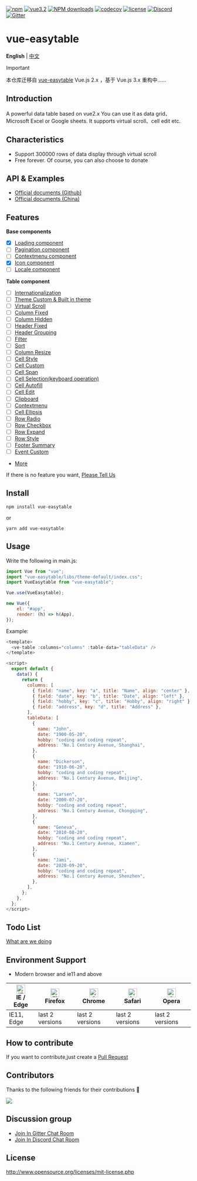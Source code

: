 [![npm](https://img.shields.io/npm/v/@easytable/vue.svg)](https://www.npmjs.com/package/@easytable/vue)
[![vue3.2](https://img.shields.io/badge/vue-3.2+-brightgreen.svg)](https://vuejs.org/)
[![NPM downloads](https://img.shields.io/npm/dm/@easytable/vue.svg?style=flat)](https://npmjs.org/package/@easytable/vue)
[![codecov](https://codecov.io/gh/Happy-Coding-Clans/@easytable/vue/branch/master/graph/badge.svg?token=UJy3LHInUn)](https://codecov.io/gh/Happy-Coding-Clans/@easytable/vue)
[![license](https://img.shields.io/npm/l/@easytable/vue.svg?maxAge=2592000)](http://www.opensource.org/licenses/mit-license.php)
[![Discord](https://img.shields.io/badge/chat-on%20discord-7289da.svg)](https://discord.gg/gBm3k6r)
[![Gitter](https://badges.gitter.im/@easytable/vue/community.svg)](https://gitter.im/@easytable/vue/community?utm_source=badge&utm_medium=badge&utm_campaign=pr-badge)

# vue-easytable

**English** | [中文](./README.md)

> [!IMPORTANT]
> 本仓库迁移自 [vue-easytable](https://github.com/huangshuwei/vue-easytable) Vue.js 2.x ，基于 Vue.js 3.x 重构中……

## Introduction

A powerful data table based on vue2.x You can use it as data grid、Microsoft Excel or Google sheets. It supports virtual scroll、cell edit etc.

## Characteristics

-   Support 300000 rows of data display through virtual scroll
-   Free forever. Of course, you can also choose to donate

## API & Examples

-   [Official documents (Github)](http://happy-coding-clans.github.io/vue-easytable/)
-   [Official documents (China)](http://huangshuwei.gitee.io/vue-easytable/)

## Features

**Base components**

-   [x] [Loading component](https://happy-coding-clans.github.io/vue-easytable/#/en/doc/base/loading)
-   [ ] [Pagination component](https://happy-coding-clans.github.io/vue-easytable/#/en/doc/base/pagination)
-   [ ] [Contextmenu component](https://happy-coding-clans.github.io/vue-easytable/#/en/doc/base/contextmenu)
-   [x] [Icon component](https://happy-coding-clans.github.io/vue-easytable/#/en/doc/base/icon)
-   [ ] [Locale component](https://happy-coding-clans.github.io/vue-easytable/#/en/doc/base/locale)

**Table component**

-   [ ] [Internationalization](http://happy-coding-clans.github.io/vue-easytable/#/en/doc/locale)
-   [ ] [Theme Custom & Built in theme](http://happy-coding-clans.github.io/vue-easytable/#/en/doc/theme)
-   [ ] [Virtual Scroll](http://happy-coding-clans.github.io/vue-easytable/#/en/doc/table/virtual-scroll)
-   [ ] [Column Fixed](http://happy-coding-clans.github.io/vue-easytable/#/en/doc/table/column-fixed)
-   [ ] [Column Hidden](http://happy-coding-clans.github.io/vue-easytable/#/en/doc/table/column-hidden)
-   [ ] [Header Fixed](http://happy-coding-clans.github.io/vue-easytable/#/en/doc/table/header-fixed)
-   [ ] [Header Grouping](http://happy-coding-clans.github.io/vue-easytable/#/en/doc/table/header-grouping)
-   [ ] [Filter](http://happy-coding-clans.github.io/vue-easytable/#/en/doc/table/header-filter)
-   [ ] [Sort](http://happy-coding-clans.github.io/vue-easytable/#/en/doc/table/header-sort)
-   [ ] [Column Resize](https://happy-coding-clans.github.io/vue-easytable/#/en/doc/table/column-resize)
-   [ ] [Cell Style](http://happy-coding-clans.github.io/vue-easytable/#/en/doc/table/cell-style)
-   [ ] [Cell Custom](http://happy-coding-clans.github.io/vue-easytable/#/en/doc/table/cell-custom)
-   [ ] [Cell Span](http://happy-coding-clans.github.io/vue-easytable/#/en/doc/table/cell-span)
-   [ ] [Cell Selection(keyboard operation)](http://happy-coding-clans.github.io/vue-easytable/#/en/doc/table/cell-selection)
-   [ ] [Cell Autofill](http://happy-coding-clans.github.io/vue-easytable/#/en/doc/table/cell-autofill)
-   [ ] [Cell Edit](http://happy-coding-clans.github.io/vue-easytable/#/en/doc/table/cell-edit)
-   [ ] [Clipboard](http://happy-coding-clans.github.io/vue-easytable/#/en/doc/table/clipboard)
-   [ ] [Contextmenu](http://happy-coding-clans.github.io/vue-easytable/#/en/doc/table/contextmenu)
-   [ ] [Cell Ellipsis](http://happy-coding-clans.github.io/vue-easytable/#/en/doc/table/cell-ellipsis)
-   [ ] [Row Radio](http://happy-coding-clans.github.io/vue-easytable/#/en/doc/table/row-radio)
-   [ ] [Row Checkbox](http://happy-coding-clans.github.io/vue-easytable/#/en/doc/table/row-checkbox)
-   [ ] [Row Expand](http://happy-coding-clans.github.io/vue-easytable/#/en/doc/table/row-expand)
-   [ ] [Row Style](http://happy-coding-clans.github.io/vue-easytable/#/en/doc/table/row-style)
-   [ ] [Footer Summary](http://happy-coding-clans.github.io/vue-easytable/#/en/doc/table/footer-summary)
-   [ ] [Event Custom](http://happy-coding-clans.github.io/vue-easytable/#/en/doc/table/event-custom)
-   [More](http://happy-coding-clans.github.io/vue-easytable)

If there is no feature you want,
[Please Tell Us](http://happy-coding-clans.github.io/issue-template-generater/#/en)

## Install

```
npm install vue-easytable
```

or

```
yarn add vue-easytable
```

## Usage

Write the following in main.js:

```javascript
import Vue from "vue";
import "vue-easytable/libs/theme-default/index.css";
import VueEasytable from "vue-easytable";

Vue.use(VueEasytable);

new Vue({
    el: "#app",
    render: (h) => h(App),
});
```

Example:

```javascript
<template>
  <ve-table :columns="columns" :table-data="tableData" />
</template>

<script>
  export default {
    data() {
      return {
        columns: [
          { field: "name", key: "a", title: "Name", align: "center" },
          { field: "date", key: "b", title: "Date", align: "left" },
          { field: "hobby", key: "c", title: "Hobby", align: "right" },
          { field: "address", key: "d", title: "Address" },
        ],
        tableData: [
          {
            name: "John",
            date: "1900-05-20",
            hobby: "coding and coding repeat",
            address: "No.1 Century Avenue, Shanghai",
          },
          {
            name: "Dickerson",
            date: "1910-06-20",
            hobby: "coding and coding repeat",
            address: "No.1 Century Avenue, Beijing",
          },
          {
            name: "Larsen",
            date: "2000-07-20",
            hobby: "coding and coding repeat",
            address: "No.1 Century Avenue, Chongqing",
          },
          {
            name: "Geneva",
            date: "2010-08-20",
            hobby: "coding and coding repeat",
            address: "No.1 Century Avenue, Xiamen",
          },
          {
            name: "Jami",
            date: "2020-09-20",
            hobby: "coding and coding repeat",
            address: "No.1 Century Avenue, Shenzhen",
          },
        ],
      };
    },
  };
</script>
```

## Todo List

[What are we doing](https://github.com/Happy-Coding-Clans/vue-easytable/projects)

## Environment Support

-   Modern browser and ie11 and above

| [<img src="https://raw.githubusercontent.com/alrra/browser-logos/master/src/edge/edge_48x48.png" alt="IE / Edge" width="24px" height="24px" />](http://godban.github.io/browsers-support-badges/)</br>IE / Edge | [<img src="https://raw.githubusercontent.com/alrra/browser-logos/master/src/firefox/firefox_48x48.png" alt="Firefox" width="24px" height="24px" />](http://godban.github.io/browsers-support-badges/)</br>Firefox | [<img src="https://raw.githubusercontent.com/alrra/browser-logos/master/src/chrome/chrome_48x48.png" alt="Chrome" width="24px" height="24px" />](http://godban.github.io/browsers-support-badges/)</br>Chrome | [<img src="https://raw.githubusercontent.com/alrra/browser-logos/master/src/safari/safari_48x48.png" alt="Safari" width="24px" height="24px" />](http://godban.github.io/browsers-support-badges/)</br>Safari | [<img src="https://raw.githubusercontent.com/alrra/browser-logos/master/src/opera/opera_48x48.png" alt="Opera" width="24px" height="24px" />](http://godban.github.io/browsers-support-badges/)</br>Opera |
| --------------------------------------------------------------------------------------------------------------------------------------------------------------------------------------------------------------- | ----------------------------------------------------------------------------------------------------------------------------------------------------------------------------------------------------------------- | ------------------------------------------------------------------------------------------------------------------------------------------------------------------------------------------------------------- | ------------------------------------------------------------------------------------------------------------------------------------------------------------------------------------------------------------- | --------------------------------------------------------------------------------------------------------------------------------------------------------------------------------------------------------- |
| IE11, Edge                                                                                                                                                                                                      | last 2 versions                                                                                                                                                                                                   | last 2 versions                                                                                                                                                                                               | last 2 versions                                                                                                                                                                                               | last 2 versions                                                                                                                                                                                           |

## How to contribute

If you want to contribute,just create a
[Pull Request](https://github.com/huangshuwei/vue-easytable/pulls)

## Contributors

Thanks to the following friends for their contributions 🙏

<a href="https://github.com/Happy-Coding-Clans/vue-easytable/graphs/contributors">
  <img src="https://contrib.rocks/image?repo=Happy-Coding-Clans/vue-easytable" />
</a>

## Discussion group

-   [Join In Gitter Chat Room](https://gitter.im/vue-easytable/community)
-   [Join In Discord Chat Room](https://discord.gg/gBm3k6r)

## License

http://www.opensource.org/licenses/mit-license.php
